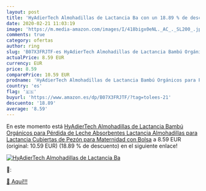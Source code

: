 ```yaml
---
layout: post
title: 'HyAdierTech Almohadillas de Lactancia Ba con un 18.89 % de descuento'
date: 2020-02-21 11:03:19
image: 'https://m.media-amazon.com/images/I/418bigx0eNL._AC_._SL200_.jpg'
comments: true
category: ofertas
author: ring
slug: 'B07X3FRJTF-es HyAdierTech Almohadillas de Lactancia Bambú Orgánicos para Pérdida de Leche  Absorbentes Lactancia Almohadillas para Lactancia  Cubiertas de Pezón para Maternidad  con Bolsa'
actualPrice: 8.59 EUR
currency: EUR
price: 8.59
comparePrice: 10.59 EUR
prodname: 'HyAdierTech Almohadillas de Lactancia Bambú Orgánicos para Pérdida de Leche  Absorbentes Lactancia Almohadillas para Lactancia  Cubiertas de Pezón para Maternidad  con Bolsa'
country: 'es'
flag: '🇪🇸'
buyurl: 'https://www.amazon.es/dp/B07X3FRJTF/?tag=tolees-21'
descuento: '18.89'
average: '8.59'
---
```


En este momento está [HyAdierTech Almohadillas de Lactancia Bambú Orgánicos para Pérdida de Leche  Absorbentes Lactancia Almohadillas para Lactancia  Cubiertas de Pezón para Maternidad  con Bolsa](https://www.amazon.es/dp/B07X3FRJTF/?tag=tolees-21) a 8.59 EUR (original: 10.59 EUR) (18.89 %  de descuento) en el siguiente enlace!

[![HyAdierTech Almohadillas de Lactancia Ba](https://m.media-amazon.com/images/I/418bigx0eNL._AC_._SL200_.jpg)](https://www.amazon.es/dp/B07X3FRJTF/?tag=tolees-21)

🔎:


[🛒 Aquí!!!](https://www.amazon.es/dp/B07X3FRJTF/?tag=tolees-21)
